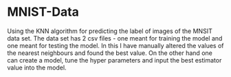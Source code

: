 # MNIST-Data
Using the KNN algorithm for predicting the label of images of the MNSIT data set. The data set has 2 csv files - one meant for training the model and one meant for testing the model. In this I have manually altered the values of the nearest neighbours and found the best value. On the other hand one can create a model, tune the hyper parameters and input the best estimator value into the model.
